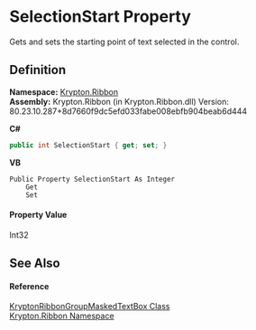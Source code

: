 # SelectionStart Property


Gets and sets the starting point of text selected in the control.



## Definition
**Namespace:** <a href="1e9bc734-cff9-e9b8-f013-94cdac669794.md">Krypton.Ribbon</a>  
**Assembly:** Krypton.Ribbon (in Krypton.Ribbon.dll) Version: 80.23.10.287+8d7660f9dc5efd033fabe008ebfb904beab6d444

**C#**
``` C#
public int SelectionStart { get; set; }
```
**VB**
``` VB
Public Property SelectionStart As Integer
	Get
	Set
```



#### Property Value
Int32

## See Also


#### Reference
<a href="48941fdd-6b47-4cf0-44b4-279bc59efe6a.md">KryptonRibbonGroupMaskedTextBox Class</a>  
<a href="1e9bc734-cff9-e9b8-f013-94cdac669794.md">Krypton.Ribbon Namespace</a>  
